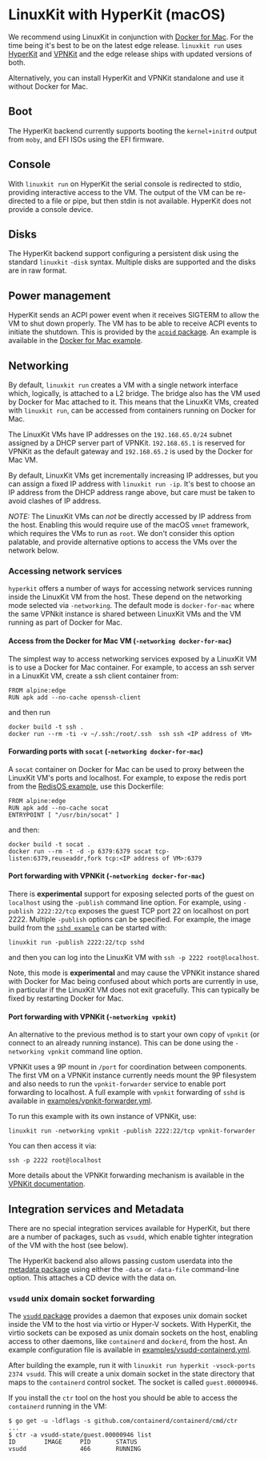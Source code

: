 # LinuxKit with HyperKit (macOS)

We recommend using LinuxKit in conjunction with
[Docker for Mac](https://docs.docker.com/docker-for-mac/install/). For
the time being it's best to be on the latest edge release. `linuxkit
run` uses [HyperKit](https://github.com/moby/hyperkit) and
[VPNKit](https://github.com/moby/vpnkit) and the edge release ships
with updated versions of both.

Alternatively, you can install HyperKit and VPNKit standalone and use it without Docker for Mac.


## Boot

The HyperKit backend currently supports booting the
`kernel+initrd` output from `moby`, and EFI ISOs using the EFI firmware.


## Console

With `linuxkit run` on HyperKit the serial console is redirected to
stdio, providing interactive access to the VM. The output of the VM
can be re-directed to a file or pipe, but then stdin is not available.
HyperKit does not provide a console device.


## Disks

The HyperKit backend support configuring a persistent disk using the
standard `linuxkit` `-disk` syntax.  Multiple disks are
supported and the disks are in raw format.

## Power management

HyperKit sends an ACPI power event when it receives SIGTERM to allow the VM to
shut down properly. The VM has to be able to receive ACPI events to initiate the
shutdown.  This is provided by the [`acpid` package](../pkg/acpid). An example
is available in the [Docker for Mac example](../examples/docker-for-mac.yml).

## Networking

By default, `linuxkit run` creates a VM with a single network
interface which, logically, is attached to a L2 bridge. The bridge
also has the VM used by Docker for Mac attached to it. This means that
the LinuxKit VMs, created with `linuxkit run`, can be accessed from
containers running on Docker for Mac.

The LinuxKit VMs have IP addresses on the `192.168.65.0/24` subnet
assigned by a DHCP server part of VPNKit. `192.168.65.1` is reserved
for VPNKit as the default gateway and `192.168.65.2` is used by the
Docker for Mac VM.

By default, LinuxKit VMs get incrementally increasing IP addresses,
but you can assign a fixed IP address with `linuxkit run -ip`. It's
best to choose an IP address from the DHCP address range above, but
care must be taken to avoid clashes of IP address.

*NOTE:* The LinuxKit VMs can *not* be directly accessed by IP address
from the host.  Enabling this would require use of the macOS `vmnet`
framework, which requires the VMs to run as `root`.  We don't consider
this option palatable, and provide alternative options to access the
VMs over the network below.


### Accessing network services

`hyperkit` offers a number of ways for accessing network services
running inside the LinuxKit VM from the host. These depend on the
networking mode selected via `-networking`. The default mode is
`docker-for-mac` where the same VPNkit instance is shared between
LinuxKit VMs and the VM running as part of Docker for Mac.


#### Access from the Docker for Mac VM (`-networking docker-for-mac`)

The simplest way to access networking services exposed by a LinuxKit
VM is to use a Docker for Mac container. For example, to access an ssh
server in a LinuxKit VM, create a ssh client container from:

```
FROM alpine:edge
RUN apk add --no-cache openssh-client
```

and then run

```
docker build -t ssh .
docker run --rm -ti -v ~/.ssh:/root/.ssh  ssh ssh <IP address of VM>
```

#### Forwarding ports with `socat`  (`-networking docker-for-mac`)

A `socat` container on Docker for Mac can be used to proxy between the
LinuxKit VM's ports and localhost.  For example, to expose the redis
port from the [RedisOS example](../examples/redis-os.yml), use this
Dockerfile:

```
FROM alpine:edge
RUN apk add --no-cache socat
ENTRYPOINT [ "/usr/bin/socat" ]
```
and then:
```
docker build -t socat .
docker run --rm -t -d -p 6379:6379 socat tcp-listen:6379,reuseaddr,fork tcp:<IP address of VM>:6379
```

#### Port forwarding with VPNKit (`-networking docker-for-mac`)

There is **experimental** support for exposing selected ports of the
guest on `localhost` using the `-publish` command line option. For
example, using `-publish 2222:22/tcp` exposes the guest TCP port 22 on
localhost on port 2222. Multiple `-publish` options can be
specified. For example, the image build from the [`sshd
example`](../examples/sshd.yml) can be started with:

```
linuxkit run -publish 2222:22/tcp sshd
```

and then you can log into the LinuxKit VM with `ssh -p 2222
root@localhost`.

Note, this mode is **experimental** and may cause the VPNKit instance
shared with Docker for Mac being confused about which ports are
currently in use, in particular if the LinuxKit VM does not exit
gracefully. This can typically be fixed by restarting Docker for Mac.


#### Port forwarding with VPNKit (`-networking vpnkit`)

An alternative to the previous method is to start your own copy of
`vpnkit` (or connect to an already running instance). This can be done
using the `-networking vpnkit` command line option.

VPNKit uses a 9P mount in `/port` for coordination between
components. The first VM on a VPNKit instance currently needs mount
the 9P filesystem and also needs to run the `vpnkit-forwarder` service
to enable port forwarding to localhost.  A full example with `vpnkit`
forwarding of `sshd` is available in
[examples/vpnkit-forwarder.yml](/examples/vpnkit-forwarder.yml).

To run this example with its own instance of VPNKit, use:

```
linuxkit run -networking vpnkit -publish 2222:22/tcp vpnkit-forwarder
```

You can then access it via:

```
ssh -p 2222 root@localhost
```

More details about the VPNKit forwarding mechanism is available in the
[VPNKit
documentation](https://github.com/moby/vpnkit/blob/master/docs/ports.md#signalling-from-the-vm-to-the-host).


## Integration services and Metadata

There are no special integration services available for HyperKit, but
there are a number of packages, such as `vsudd`, which enable
tighter integration of the VM with the host (see below).

The HyperKit backend also allows passing custom userdata into the
[metadata package](./metadata.md) using either the `-data` or `-data-file` command-line
option. This attaches a CD device with the data on.


### `vsudd` unix domain socket forwarding

The [`vsudd` package](/pkg/vsudd) provides a daemon that exposes unix
domain socket inside the VM to the host via virtio or Hyper-V sockets.
With HyperKit, the virtio sockets can be exposed as unix domain
sockets on the host, enabling access to other daemons, like
`containerd` and `dockerd`, from the host.  An example configuration
file is available in [examples/vsudd-containerd.yml](/examples/vsudd-containerd.yml).

After building the example, run it with `linuxkit run hyperkit
-vsock-ports 2374 vsudd`. This will create a unix domain socket in the state directory that maps to the `containerd` control socket. The socket is called `guest.00000946`.

If you install the `ctr` tool on the host you should be able to access the
`containerd` running in the VM:

```
$ go get -u -ldflags -s github.com/containerd/containerd/cmd/ctr
...
$ ctr -a vsudd-state/guest.00000946 list
ID        IMAGE     PID       STATUS
vsudd               466       RUNNING
```
